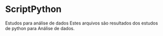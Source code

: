# ScriptPython
Estudos para análise de dados
Estes arquivos são resultados dos estudos de python para Análise de dados.
